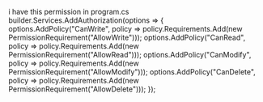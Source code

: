 i have this permission in program.cs
builder.Services.AddAuthorization(options =>
{
    options.AddPolicy("CanWrite", policy => policy.Requirements.Add(new PermissionRequirement("AllowWrite")));
    options.AddPolicy("CanRead", policy => policy.Requirements.Add(new PermissionRequirement("AllowRead")));
    options.AddPolicy("CanModify", policy => policy.Requirements.Add(new PermissionRequirement("AllowModify")));
    options.AddPolicy("CanDelete", policy => policy.Requirements.Add(new PermissionRequirement("AllowDelete")));
});
